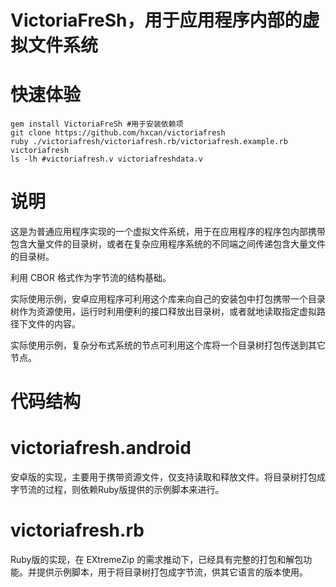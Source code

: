 VictoriaFreSh，用于应用程序内部的虚拟文件系统
===

快速体验
==

```Shell
gem install VictoriaFreSh #用于安装依赖项
git clone https://github.com/hxcan/victoriafresh
ruby ./victoriafresh/victoriafresh.rb/victoriafresh.example.rb victoriafresh
ls -lh #victoriafresh.v victoriafreshdata.v
```

说明
==

这是为普通应用程序实现的一个虚拟文件系统，用于在应用程序的程序包内部携带包含大量文件的目录树，或者在复杂应用程序系统的不同端之间传递包含大量文件的目录树。

利用 CBOR 格式作为字节流的结构基础。

实际使用示例，安卓应用程序可利用这个库来向自己的安装包中打包携带一个目录树作为资源使用，运行时利用便利的接口释放出目录树，或者就地读取指定虚拟路径下文件的内容。

实际使用示例，复杂分布式系统的节点可利用这个库将一个目录树打包传送到其它节点。

代码结构
==

victoriafresh.android
=

安卓版的实现，主要用于携带资源文件，仅支持读取和释放文件。将目录树打包成字节流的过程，则依赖Ruby版提供的示例脚本来进行。

victoriafresh.rb
=

Ruby版的实现，在 EXtremeZip 的需求推动下，已经具有完整的打包和解包功能。并提供示例脚本，用于将目录树打包成字节流，供其它语言的版本使用。
